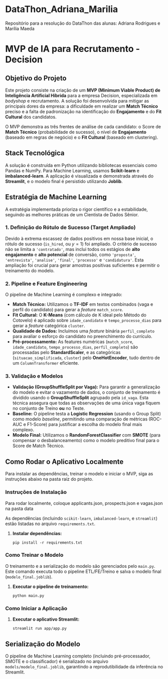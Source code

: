  # DataThon_Adriana_Marilia
Repositório para a resolução do DataThon das alunas: Adriana Rodrigues e  Marília Maeda 

# MVP de IA para Recrutamento - Decision

## Objetivo do Projeto

Este projeto consiste na criação de um **MVP (Minimum Viable Product) de Inteligência Artificial Híbrida** para a empresa Decision, especializada em *bodyshop* e recrutamento. A solução foi desenvolvida para mitigar as principais dores da empresa: a dificuldade em realizar um **Match Técnico** preciso e a falta de padronização na identificação do **Engajamento** e do **Fit Cultural** dos candidatos.

O MVP demonstra as três frentes de análise de cada candidato: o Score de **Match Técnico** (probabilidade de sucesso), o nível de **Engajamento** (baseado em regras de negócio) e o **Fit Cultural** (baseado em clustering).

## Stack Tecnológica

A solução é construída em Python utilizando bibliotecas essenciais como Pandas e NumPy. Para Machine Learning, usamos **Scikit-learn** e **imbalanced-learn**. A aplicação é visualizada e demonstrada através do **Streamlit**, e o modelo final é persistido utilizando **Joblib**.

## Estratégia de Machine Learning

A estratégia implementada prioriza o rigor científico e a estabilidade, seguindo as melhores práticas de um Cientista de Dados Sênior.

### 1\. Definição do Rótulo de Sucesso (Target Ampliado)

Devido à extrema escassez de dados positivos em nossa base inicial, o rótulo de sucesso (`is_hired`, ou $y=1$) foi ampliado. O critério de sucesso não se limita a `'contratado'`, mas inclui todos os estágios de **alto engajamento** e **alto potencial** de conversão, como `'proposta'`, `'entrevista'`, `'analise'`, `'final'`, `'processo'` e `'candidatura'`. Esta ampliação foi crucial para gerar amostras positivas suficientes e permitir o treinamento do modelo.

### 2\. Pipeline e Feature Engineering

O pipeline de Machine Learning é complexo e integrado:

  * **Match Técnico:** Utilizamos o **TF-IDF** em textos combinados (vaga e perfil do candidato) para gerar a *feature* `match_score`.
  * **Fit Cultural:** O **K-Means** (com cálculo de K ideal pelo Método do Cotovelo) é aplicado sobre `idade_candidato` e `tempo_processo_dias` para gerar a *feature* categórica `cluster`.
  * **Qualidade de Dados:** Incluímos uma *feature* binária `perfil_completo` para avaliar o esforço do candidato no preenchimento do currículo.
  * **Pré-processamento:** As features numéricas (`match_score`, `idade_candidato`, `tempo_processo_dias`, `perfil_completo`) são processadas pelo **StandardScaler**, e as categóricas (`situacao_simplificada`, `cluster`) pelo **OneHotEncoder**, tudo dentro de um `ColumnTransformer` eficiente.

### 3\. Validação e Modelos

  * **Validação (GroupShuffleSplit por Vaga):** Para garantir a generalização do modelo e evitar o vazamento de dados, o conjunto de treinamento é dividido usando o **GroupShuffleSplit** agrupado pela `id_vaga`. Esta técnica assegura que todas as observações de uma única vaga fiquem no conjunto de Treino **ou** no Teste.
  * **Baseline:** O pipeline testa a **Logistic Regression** (usando o Group Split) como modelo *baseline*, permitindo uma comparação de métricas (ROC-AUC e F1-Score) para justificar a escolha do modelo final mais complexo.
  * **Modelo Final:** Utilizamos o **RandomForestClassifier** com **SMOTE** (para compensar o desbalanceamento) como o modelo preditivo final para o Score de Match Técnico.

## Como Rodar o Aplicativo Localmente

Para instalar as dependências, treinar o modelo e iniciar o MVP, siga as instruções abaixo na pasta raiz do projeto.

### Instruções de Instalação

Para rodar localmente, coloque applicants.json, prospects.json e vagas.json na pasta data

As dependências (incluindo `scikit-learn`, `imbalanced-learn`, e `streamlit`) estão listadas no arquivo `requirements.txt`.

1.  **Instalar dependências:**
    ```
    pip install -r requirements.txt
    ```

### Como Treinar o Modelo

O treinamento e a serialização do modelo são gerenciados pelo `main.py`. Este comando executa todo o pipeline ETL/FE/Treino e salva o modelo final (`modelo_final.joblib`).

1.  **Executar o pipeline de treinamento:**
    ```
    python main.py
    ```

### Como Iniciar a Aplicação

1.  **Executar o aplicativo Streamlit:**
    ```
    streamlit run app/app.py
    ```

## Serialização do Modelo

O pipeline de Machine Learning completo (incluindo pré-processador, SMOTE e o classificador) é serializado no arquivo `models/modelo_final.joblib`, garantindo a reprodutibilidade da inferência no Streamlit.

